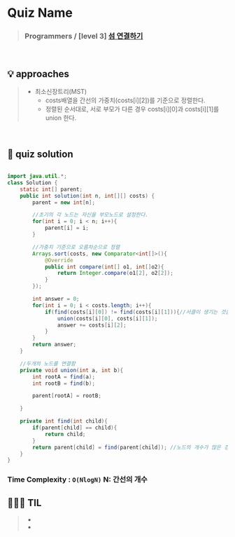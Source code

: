 # Quiz Name
> ### Programmers / [level 3] <a href = "https://school.programmers.co.kr/learn/courses/30/lessons/42861"> 섬 연결하기 </a>

<br>

## 💡 approaches
>  - 최소신장트리(MST)
>    - costs배열을 간선의 가중치(costs[i][2])를 기준으로 정렬한다.
>    - 정렬된 순서대로, 서로 부모가 다른 경우 costs[i][0]과 costs[i][1]를 union 한다.
>

<br>

## 🔑 quiz solution

```java

import java.util.*;
class Solution {
    static int[] parent;
    public int solution(int n, int[][] costs) {
        parent = new int[n];

        //초기의 각 노드는 자신을 부모노드로 설정한다.
        for(int i = 0; i < n; i++){
            parent[i] = i;
        }

        //가중치 기준으로 오름차순으로 정렬
        Arrays.sort(costs, new Comparator<int[]>(){
            @Override
            public int compare(int[] o1, int[]o2){
                return Integer.compare(o1[2], o2[2]);
            }
        });

        int answer = 0;
        for(int i = 0; i < costs.length; i++){
            if(find(costs[i][0]) != find(costs[i][1])){//서클이 생기는 것을 방지하기 위함, 서로 다른 부모 노드를 가진 경우에만 union
                union(costs[i][0], costs[i][1]);
                answer += costs[i][2];
            }
        }
        return answer;
    }

    //두개의 노드를 연결함
    private void union(int a, int b){
        int rootA = find(a);
        int rootB = find(b);

        parent[rootA] = rootB;

    }

    private int find(int child){
        if(parent[child] == child){
            return child;
        }
        return parent[child] = find(parent[child]); //노드의 개수가 많은 경우 시간초과를 방지하기 위함.
    }
}
```
### Time Complexity : `O(NlogN)` N: 간선의 개수
## 👩🏻‍🏫 TIL
>  -
>  -
